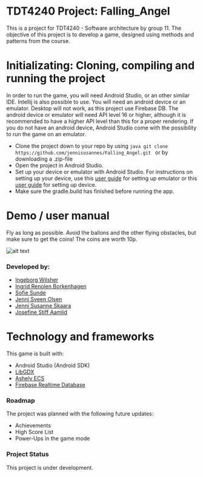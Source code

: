 # TDT4240 Project: Falling_Angel
This is a project for TDT4240 - Software architecture by group 11. The objective of this project is to develop a game, designed using methods and patterns from the course. 






# Initializating: Cloning, compiling and running the project
In order to run the game, you will need Android Studio, or an other similar IDE. Intellij is also possible to use.
You will need an android device or an emulator. Desktop will not work, as this project use Firebase DB.
The android device or emulator will need API level 16 or higher, although it is recommended to have a higher API level than this for a proper rendering.
If you do not have an android device, Android Studio come with the possibility to run the game on an emulator.

* Clone the project down to your repo by using ```java
                                               git clone https://github.com/jennisusannes/Falling_Angel.git
                                               ```
                                               or by downloading a .zip-file
* Open the project in Android Studio. 
* Set up your device or emulator with Android Studio.
 For instructions on setting up your device, use this [user guide](https://developer.android.com/studio/run/managing-avds) for setting up emulator or this [user guide](https://developer.android.com/studio/run/device) for setting up device.
* Make sure the gradle.build has finished before running the app.

# Demo / user manual

Fly as long as possible. 
Avoid the ballons and the other flying obstacles, but make sure to get the coins! The coins are worth 10p. 


![alt text](https://user-images.githubusercontent.com/72627273/115859416-726c0780-a430-11eb-8df7-8a1e29a2bb2d.gif)


### Developed by:
* [Ingeborg Wilsher](https://github.com/Ingebwi)   
* [Ingrid Renolen Borkenhagen](https://github.com/ingrirbo)
* [Sofie Sunde](https://github.com/sofiesunde)
* [Jenni Sveen Olsen](https://github.com/jenniolsen)
* [Jenni Susanne Skaara](https://github.com/JenniSusanneSkaara)
* [Josefine Stiff Aamlid](https://github.com/Jeaamlid)

# Technology and frameworks 
This game is built with: 
* Android Studio (Android SDK)
* [LibGDX](https://github.com/libgdx/libgdx/wiki)
* [Ashely ECS](https://github.com/libgdx/ashley/wiki) 
* [Firebase Realtime Database](https://firebase.google.com/)

### Roadmap
The project was planned with the following future updates:
* Achievements 
* High Score List
* Power-Ups in the game mode


### Project Status
This project is under development.


